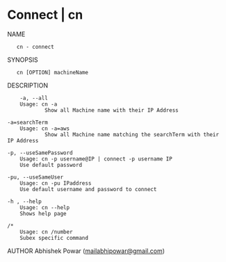 # Connect | cn

NAME

       cn - connect

SYNOPSIS

       cn [OPTION] machineName

DESCRIPTION

       	-a, --all
		Usage: cn -a
              	Show all Machine name with their IP Address

	-a=searchTerm
		Usage: cn -a=aws
              	Show all Machine name matching the searchTerm with their IP Address

	-p, --useSamePassword
		Usage: cn -p username@IP | connect -p username IP 
		Use default password

	-pu, --useSameUser
		Usage: cn -pu IPaddress
		Use default username and password to connect

	-h , --help
		Usage: cn --help
		Shows help page

	/*
		Usage: cn /number
		Subex specific command

AUTHOR
       Abhishek Powar (mailabhipowar@gmail.com)

